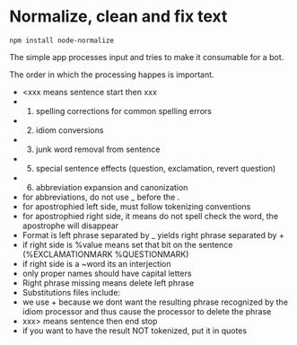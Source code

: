 # Normalize, clean and fix text

    npm install node-normalize

The simple app processes input and tries to make it consumable for a bot.

The order in which the processing happes is important.

* <xxx means sentence start then xxx
* 1. spelling corrections for common spelling errors
* 2. idiom conversions
* 3. junk word removal from sentence
* 5. special sentence effects (question, exclamation, revert question)
* 6. abbreviation expansion and canonization
* for abbreviations, do not use _ before the .
* for apostrophied left side, must follow tokenizing conventions
* for apostrophied right side, it means do not spell check the word, the apostrophe will disappear
* Format is left phrase separated by _ yields right phrase separated by +
* if right side is %value means set that bit on the sentence (%EXCLAMATIONMARK %QUESTIONMARK)
* if right side is a ~word its an interjection
* only proper names should have capital letters
* Right phrase missing means delete left phrase
* Substitutions files include:
* we use + because we dont want the resulting phrase recognized by the idiom processor and thus cause the processor to delete the phrase
* xxx> means sentence then end stop
* if you want to have the result NOT tokenized, put it in quotes